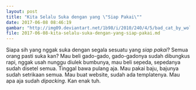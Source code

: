 ```yaml
---
layout: post
title: "Kita Selalu Suka dengan yang \"Siap Pakai\""
date: 2017-06-08 08:46:19
gambar: "http://img09.deviantart.net/1b98/i/2010/240/4/5/bad_cat_by_wolf_minori-d2xg0ji.jpg"
file: 2017-06-08-kita-selalu-suka-dengan-yang-siap-pakai.md
---
```


Siapa sih yang nggak suka dengan segala sesuatu yang _siap pakai_? Semua orang pasti suka kan? Mau beli gado-gado, gado-gadonya sudah dibungkus rapi, nggak usah nunggu diulek bumbunya, mau beli sepeda, sepedanya sudah disetel semua. Tinggal bawa pulang aja. Mau pakai baju, bajunya sudah setrikaan semua. Mau buat website, sudah ada templatenya. Mau apa aja sudah _dipacking_. Kan enak tuh.
